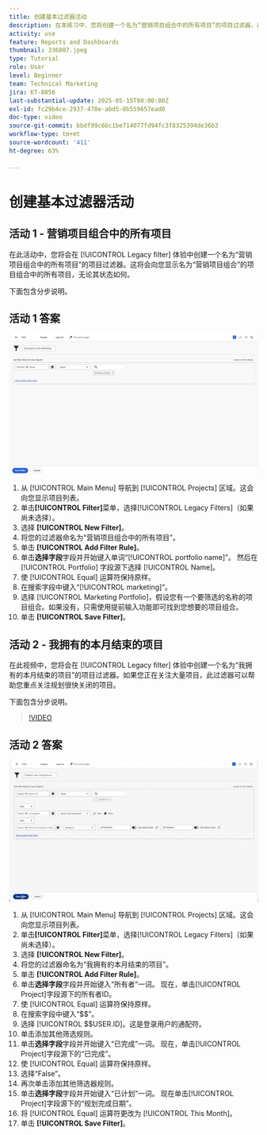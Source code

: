 ```yaml
---
title: 创建基本过滤器活动
description: 在本练习中，您将创建一个名为“营销项目组合中的所有项目”的项目过滤器，以及一个名为“本月结束的我拥有的项目”的项目过滤器。
activity: use
feature: Reports and Dashboards
thumbnail: 336807.jpeg
type: Tutorial
role: User
level: Beginner
team: Technical Marketing
jira: KT-8856
last-substantial-update: 2025-05-15T00:00:00Z
exl-id: fc29b4ce-2937-478e-abd5-0b559657ead0
doc-type: video
source-git-commit: bbdf99c6bc1be714077fd94fc3f8325394de36b3
workflow-type: tm+mt
source-wordcount: '411'
ht-degree: 63%

---
```


# 创建基本过滤器活动


## 活动 1 - 营销项目组合中的所有项目

在此活动中，您将会在 [!UICONTROL Legacy filter] 体验中创建一个名为“营销项目组合中的所有项目”的项目过滤器。这将会向您显示名为“营销项目组合”的项目组合中的所有项目，无论其状态如何。

下面包含分步说明。

## 活动 1 答案

![用于创建新过滤器的屏幕图像](assets/basic-filter-activity-1.png)

1. 从 [!UICONTROL Main Menu] 导航到 [!UICONTROL Projects] 区域。这会向您显示项目列表。
1. 单击&#x200B;**[!UICONTROL Filter]**&#x200B;菜单，选择[!UICONTROL Legacy Filters]（如果尚未选择）。
1. 选择 **[!UICONTROL New Filter]**。
1. 将您的过滤器命名为“营销项目组合中的所有项目”。
1. 单击 **[!UICONTROL Add Filter Rule]**。
1. 单击&#x200B;**选择字段**&#x200B;字段并开始键入单词“[!UICONTROL portfolio name]”。 然后在 [!UICONTROL Portfolio] 字段源下选择 [!UICONTROL Name]。
1. 使 [!UICONTROL Equal] 运算符保持原样。
1. 在搜索字段中键入“[!UICONTROL marketing]”。
1. 选择 [!UICONTROL Marketing Portfolio]，假设您有一个要筛选的名称的项目组合。如果没有，只需使用提前输入功能即可找到您想要的项目组合。
1. 单击 **[!UICONTROL Save Filter]**。

## 活动 2 - 我拥有的本月结束的项目

在此视频中，您将会在 [!UICONTROL Legacy filter] 体验中创建一个名为“我拥有的本月结束的项目”的项目过滤器。如果您正在关注大量项目，此过滤器可以帮助您重点关注规划很快关闭的项目。

下面包含分步说明。

>[!VIDEO](https://video.tv.adobe.com/v/336807/?quality=12&learn=on&enablevpops=1)

## 活动 2 答案

![用于创建新过滤器的屏幕图像](assets/basic-filter-activity-2.png)

1. 从 [!UICONTROL Main Menu] 导航到 [!UICONTROL Projects] 区域。这会向您显示项目列表。
1. 单击&#x200B;**[!UICONTROL Filter]**&#x200B;菜单，选择[!UICONTROL Legacy Filters]（如果尚未选择）。
1. 选择 **[!UICONTROL New Filter]**。
1. 将您的过滤器命名为“我拥有的本月结束的项目”。
1. 单击 **[!UICONTROL Add Filter Rule]**。
1. 单击&#x200B;**选择字段**&#x200B;字段并开始键入“所有者”一词。 现在，单击[!UICONTROL Project]字段源下的所有者ID。
1. 使 [!UICONTROL Equal] 运算符保持原样。
1. 在搜索字段中键入“$$”。
1. 选择 [!UICONTROL $$USER.ID]。这是登录用户的通配符。
1. 单击添加其他筛选规则。
1. 单击&#x200B;**选择字段**&#x200B;字段并开始键入“已完成”一词。 现在，单击[!UICONTROL Project]字段源下的“已完成”。
1. 使 [!UICONTROL Equal] 运算符保持原样。
1. 选择“False”。
1. 再次单击添加其他筛选器规则。
1. 单击&#x200B;**选择字段**&#x200B;字段并开始键入“已计划”一词。 现在单击[!UICONTROL Project]字段源下的“规划完成日期”。
1. 将 [!UICONTROL Equal] 运算符更改为 [!UICONTROL This Month]。
1. 单击 **[!UICONTROL Save Filter]**。
